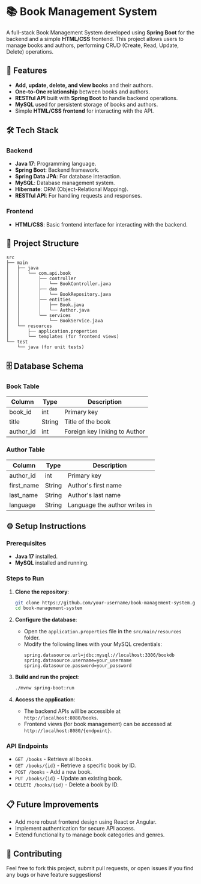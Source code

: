 # 📚 Book Management System

A full-stack Book Management System developed using **Spring Boot** for the backend and a simple **HTML/CSS** frontend. This project allows users to manage books and authors, performing CRUD (Create, Read, Update, Delete) operations.

## 🚀 Features

- **Add, update, delete, and view books** and their authors.
- **One-to-One relationship** between books and authors.
- **RESTful API** built with **Spring Boot** to handle backend operations.
- **MySQL** used for persistent storage of books and authors.
- Simple **HTML/CSS frontend** for interacting with the API.

## 🛠️ Tech Stack

### Backend
- **Java 17**: Programming language.
- **Spring Boot**: Backend framework.
- **Spring Data JPA**: For database interaction.
- **MySQL**: Database management system.
- **Hibernate**: ORM (Object-Relational Mapping).
- **RESTful API**: For handling requests and responses.

### Frontend
- **HTML/CSS**: Basic frontend interface for interacting with the backend.

## 📂 Project Structure

```
src
├── main
│   ├── java
│   │   └── com.api.book
│   │       ├── controller
│   │       │   └── BookController.java
│   │       ├── dao
│   │       │   └── BookRepository.java
│   │       ├── entities
│   │       │   ├── Book.java
│   │       │   └── Author.java
│   │       └── services
│   │           └── BookService.java
│   └── resources
│       ├── application.properties
│       └── templates (for frontend views)
└── test
    └── java (for unit tests)
```

## 🗄️ Database Schema

### Book Table

| Column    | Type   | Description               |
|-----------|--------|---------------------------|
| book_id   | int    | Primary key               |
| title     | String | Title of the book         |
| author_id | int    | Foreign key linking to Author |

### Author Table

| Column     | Type   | Description                |
|------------|--------|----------------------------|
| author_id  | int    | Primary key                |
| first_name | String | Author's first name        |
| last_name  | String | Author's last name         |
| language   | String | Language the author writes in |

## ⚙️ Setup Instructions

### Prerequisites

- **Java 17** installed.
- **MySQL** installed and running.

### Steps to Run

1. **Clone the repository**:
    ```bash
    git clone https://github.com/your-username/book-management-system.git
    cd book-management-system
    ```

2. **Configure the database**:
   - Open the `application.properties` file in the `src/main/resources` folder.
   - Modify the following lines with your MySQL credentials:
     ```properties
     spring.datasource.url=jdbc:mysql://localhost:3306/bookdb
     spring.datasource.username=your_username
     spring.datasource.password=your_password
     ```

3. **Build and run the project**:
    ```bash
    ./mvnw spring-boot:run
    ```

4. **Access the application**:
    - The backend APIs will be accessible at `http://localhost:8080/books`.
    - Frontend views (for book management) can be accessed at `http://localhost:8080/{endpoint}`.

### API Endpoints

- `GET /books` - Retrieve all books.
- `GET /books/{id}` - Retrieve a specific book by ID.
- `POST /books` - Add a new book.
- `PUT /books/{id}` - Update an existing book.
- `DELETE /books/{id}` - Delete a book by ID.

## 📋 Future Improvements

- Add more robust frontend design using React or Angular.
- Implement authentication for secure API access.
- Extend functionality to manage book categories and genres.

## 🤝 Contributing

Feel free to fork this project, submit pull requests, or open issues if you find any bugs or have feature suggestions!
